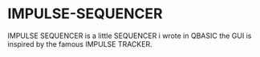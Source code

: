 # IMPULSE-SEQUENCER
IMPULSE SEQUENCER is a little SEQUENCER i wrote in QBASIC the GUI is inspired by the famous IMPULSE TRACKER.
